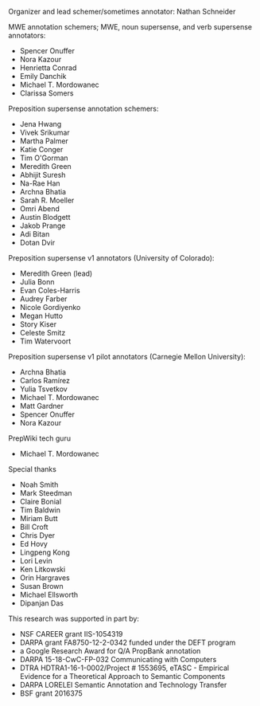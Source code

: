Organizer and lead schemer/sometimes annotator: Nathan Schneider

MWE annotation schemers; MWE, noun supersense, and verb supersense annotators:

* Spencer Onuffer
* Nora Kazour
* Henrietta Conrad
* Emily Danchik
* Michael T. Mordowanec
* Clarissa Somers

Preposition supersense annotation schemers:

* Jena Hwang
* Vivek Srikumar
* Martha Palmer
* Katie Conger
* Tim O'Gorman
* Meredith Green
* Abhijit Suresh
* Na-Rae Han
* Archna Bhatia
* Sarah R. Moeller
* Omri Abend
* Austin Blodgett
* Jakob Prange
* Adi Bitan
* Dotan Dvir

Preposition supersense v1 annotators (University of Colorado):

* Meredith Green (lead)
* Julia Bonn
* Evan Coles-Harris
* Audrey Farber
* Nicole Gordiyenko
* Megan Hutto
* Story Kiser
* Celeste Smitz
* Tim Watervoort

Preposition supersense v1 pilot annotators (Carnegie Mellon University):

* Archna Bhatia
* Carlos Ramírez
* Yulia Tsvetkov
* Michael T. Mordowanec
* Matt Gardner
* Spencer Onuffer
* Nora Kazour

PrepWiki tech guru

* Michael T. Mordowanec

Special thanks

* Noah Smith
* Mark Steedman
* Claire Bonial
* Tim Baldwin
* Miriam Butt
* Bill Croft
* Chris Dyer
* Ed Hovy
* Lingpeng Kong
* Lori Levin
* Ken Litkowski
* Orin Hargraves
* Susan Brown
* Michael Ellsworth
* Dipanjan Das

This research was supported in part by:

* NSF CAREER grant IIS-1054319
* DARPA grant FA8750-12-2-0342 funded under the DEFT program
* a Google Research Award for Q/A PropBank annotation
* DARPA 15-18-CwC-FP-032 Communicating with Computers
* DTRA HDTRA1-16-1-0002/Project # 1553695, eTASC - Empirical Evidence for a Theoretical Approach to Semantic Components
* DARPA LORELEI Semantic Annotation and Technology Transfer
* BSF grant 2016375
